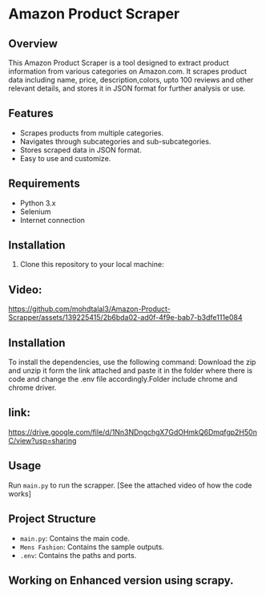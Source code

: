
# Amazon Product Scraper

## Overview
This Amazon Product Scraper is a tool designed to extract product information from various categories on Amazon.com. It scrapes product data including name, price, description,colors, upto 100 reviews and other relevant details, and stores it in JSON format for further analysis or use.

## Features
- Scrapes products from multiple categories.
- Navigates through subcategories and sub-subcategories.
- Stores scraped data in JSON format.
- Easy to use and customize.

## Requirements
- Python 3.x
- Selenium
- Internet connection

## Installation
1. Clone this repository to your local machine:

## Video:


https://github.com/mohdtalal3/Amazon-Product-Scrapper/assets/139225415/2b6bda02-ad0f-4f9e-bab7-b3dfe111e084

## Installation
To install the dependencies, use the following command:
Download the zip and unzip it  form the link attached and paste it in the folder where there is code and change the .env file accordingly.Folder include chrome and chrome driver.
## link:
https://drive.google.com/file/d/1Nn3NDngchgX7GdOHmkQ6Dmqfgp2H50nC/view?usp=sharing


## Usage
Run `main.py` to run the scrapper. [See the attached video of how the code works]

## Project Structure
- `main.py`: Contains the main code.
- `Mens Fashion`: Contains the sample outputs.
- `.env`: Contains the paths and ports.

## Working on Enhanced version using scrapy.
